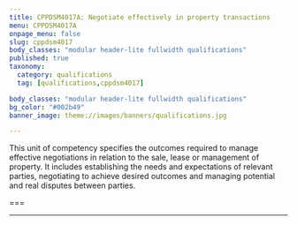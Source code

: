 ```yaml
---
title: CPPDSM4017A: Negotiate effectively in property transactions
menu: CPPDSM4017A
onpage_menu: false
slug: cppdsm4017
body_classes: "modular header-lite fullwidth qualifications"
published: true
taxonomy:
  category: qualifications
  tag: [qualifications,cppdsm4017]

body_classes: "modular header-lite fullwidth qualifications"
bg_color: "#002b49"
banner_image: theme://images/banners/qualifications.jpg

---
```


This unit of competency specifies the outcomes required to manage effective negotiations in relation to the sale, lease or management of property. It includes establishing the needs and expectations of relevant parties, negotiating to achieve desired outcomes and managing potential and real disputes between parties.

===

---
